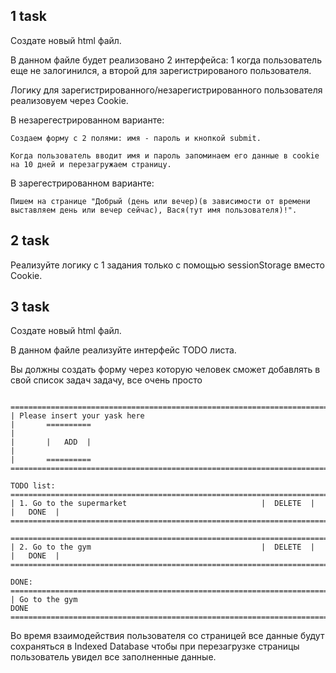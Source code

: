 ## 1 task

Создате новый html файл.
 
В данном файле будет реализовано 2 интерфейса: 1 когда пользователь еще не залогинился, а второй для зарегистрированого пользователя.

Логику для зарегистрированного/незарегистрированного пользователя реализовуем через Cookie.

В незарегестрированном варианте: 

    Создаем форму с 2 полями: имя - пароль и кнопкой submit.
    
    Когда пользователь вводит имя и пароль запоминаем его данные в cookie на 10 дней и перезагружаем страницу.

В зарегестрированном варианте: 

    Пишем на странице "Добрый (день или вечер)(в зависимости от времени выставляем день или вечер сейчас), Вася(тут имя пользователя)!".
    

## 2 task

Реализуйте логику с 1 задания только с помощью sessionStorage вместо Cookie.

## 3 task

Создате новый html файл.
 
В данном файле реализуйте интерфейс TODO листа. 

Вы должны создать форму через которую человек сможет добавлять в свой список задач задачу, все очень просто 

```

=================================================================================    
| Please insert your yask here                                                  |       ==========
|                                                                               |       |   ADD  |
|                                                                               |       ==========
=================================================================================

TODO list:
=================================================================================
| 1. Go to the supermarket                              |  DELETE  |  |   DONE  |
=================================================================================

=================================================================================
| 2. Go to the gym                                      |  DELETE  |  |   DONE  |
=================================================================================

DONE:
=================================================================================
| Go to the gym                                                              DONE
=================================================================================
```

Во время взаимодействия пользователя со страницей все данные будут сохраняться в Indexed Database чтобы при перезагрузке страницы пользователь увидел все заполненные данные.
